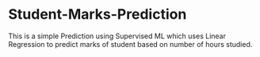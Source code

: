 # Student-Marks-Prediction
This is a simple Prediction using Supervised ML which uses Linear Regression to predict marks of student based on number of hours studied.
